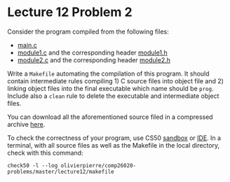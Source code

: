 # Lecture 12 Problem 2

Consider the program compiled from the following files:

- [main.c](main.c)
- [module1.c](module1.c) and the corresponding header [module1.h](module1.h)
- [module2.c](module2.c) and the corresponding header [module2.h](module2.h)

Write a `Makefile` automating the compilation of this program. It should
contain intermediate rules compiling 1) C source files into object file and
2) linking object files into the final executable which name should be
`prog`. Include also a `clean` rule to delete the executable and intermediate
object files.

You can download all the aforementioned source filed in a compressed archive
[here](lecture12p2.zip).

To check the correctness of your program, use CS50 [sandbox](sandbox.cs50.io)
or [IDE](ide.cs50.io). In a terminal,
with all source files as well as the Makefile in the local directory, check
with this command:
```shell
check50 -l --log olivierpierre/comp26020-problems/master/lecture12/makefile
```

